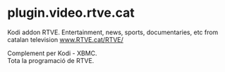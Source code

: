 # plugin.video.rtve.cat
Kodi addon RTVE. 
Entertainment, news, sports, documentaries, etc from catalan television www.RTVE.cat/RTVE/

Complement per Kodi - XBMC.  
Tota la programació de RTVE.



